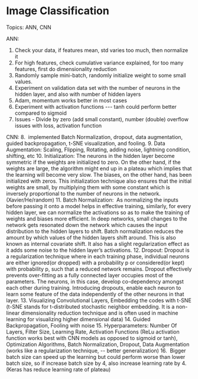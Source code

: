 # Image Classification

Topics: ANN, CNN

ANN:
1. Check your data, if features mean, std varies too much, then normalize it
2. For high features, check cumulative variance explained, for too many features, first do dimensionality reduction
3. Randomly sample mini-batch, randomly initialize weight to some small values.
4. Experiment on validation data set with the number of neurons in the hidden layer, and also with number of hidden layers
5. Adam, momentum works better in most cases
6. Experiment with activation functions --- tanh could perform better compared to sigmoid
7. Issues - Divide by zero (add small constant), number (double) overflow issues with loss, activation function

CNN:
8.  implemented Batch Normalization, dropout, data augmentation, guided backpropagation, t-SNE visualization, and fooling.
9. Data Augmentation: Scaling, Flipping, Rotating, adding noise, lightning condition, shifting, etc
10. Initialization: The neurons in the hidden layer become symmetric if the weights are initialized to zero. On the other hand, if the weights are large, the algorithm might end up in a plateau which implies that the learning will become very slow. The biases, on the other hand, has been initialized with zeros. This initialization technique also ensures that the initial weights are small, by multiplying them with some constant which is inversely proportional to the number of neurons in the network. (Xavier/He/random)
11. Batch Normalization:  As normalizing the inputs before passing it onto a model helps in effective training, similarly, for every hidden layer, we can normalize the activations so as to make the training of weights and biases more efficient. In deep networks, small changes to the network gets resonated down the network which causes the input distribution to the hidden layers to shift. Batch normalization reduces the amount by which values of the hidden layers shift around. This is also known as internal covariate shift. It also has a slight regularization effect as it adds some noise to the hidden layer’s activations.
12. Dropout: Dropout is a regularization technique where in each training phase, individual neurons are either ignored(or dropped) with a probability p or considered(or kept) with probability p, such that a reduced network remains. Dropout effectively prevents over-fitting as a fully connected layer occupies most of the parameters. The neurons, in this case, develop co-dependency amongst each other during training. Introducing dropouts, enable each neuron to learn some feature of the data independently of the other neurons in that layer.
13. Visualizing Convolutional Layers, Embedding the codes with t-SNE (t-SNE stands for t-distributed stochastic neighbor embedding. It is a non-linear dimensionality reduction technique and is often used in machine learning for visualizing higher dimensional data)
14. Guided Backpropagation, Fooling with noise
15. Hyperparameters: Number Of Layers, Filter Size, Learning Rate, Activation Functions (ReLu activation function works best with CNN models as opposed to sigmoid or tanh), Optimization Algorithms, Batch Normalization, Dropout, Data Augmentation (works like a regularization technique, -- better generalization)
16.  Bigger batch size can speed up the learning but could perform worse than lower batch size, so if increase batch size by 4, also increase learning rate by 4. (Keras has reduce learning rate of plateau)
